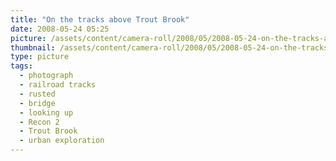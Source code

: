 ```yaml
---
title: "On the tracks above Trout Brook"
date: 2008-05-24 05:25
picture: /assets/content/camera-roll/2008/05/2008-05-24-on-the-tracks-above-trout-brook/recon-2-072.jpg
thumbnail: /assets/content/camera-roll/2008/05/2008-05-24-on-the-tracks-above-trout-brook/recon-2-072-thumbnail.jpg
type: picture
tags:
  - photograph
  - railroad tracks
  - rusted
  - bridge
  - looking up
  - Recon 2
  - Trout Brook
  - urban exploration
---
```

